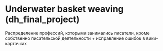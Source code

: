# Underwater basket weaving (dh_final_project)
Распределение профессий, которыми занимались писатели, кроме собственно писательской деятельности + исправление ошибок в вики-карточках
